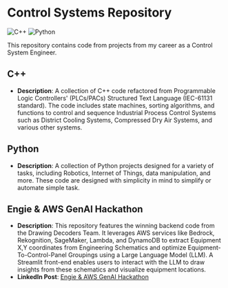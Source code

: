 
# Control Systems Repository

![C++](https://img.shields.io/badge/language-C%2B%2B-blue)
![Python](https://img.shields.io/badge/language-Python-purple)

This repository contains code from projects from my career as a Control System Engineer.

## C++
- **Description**: A collection of C++ code refactored from Programmable Logic Controllers' (PLCs/PACs) Structured Text Language (IEC-61131 standard).
The code includes state machines, sorting algorithms, and functions to control and sequence Industrial Process Control Systems such as District Cooling Systems, Compressed Dry Air Systems, and various other systems.

## Python
- **Description**: A collection of Python projects designed for a variety of tasks, including Robotics, Internet of Things, data manipulation, and more.
These code are designed with simplicity in mind to simplify or automate simple task.  

## Engie & AWS GenAI Hackathon
- **Description**: This repository features the winning backend code from the Drawing Decoders Team. It leverages AWS services like Bedrock, Rekognition, SageMaker, Lambda, and DynamoDB to extract Equipment X,Y coordinates from Engineering Schematics and optimize Equipment-To-Control-Panel Groupings using a Large Language Model (LLM). A Streamlit front-end enables users to interact with the LLM to draw insights from these schematics and visualize equipment locations. 
- **LinkedIn Post**: [Engie & AWS GenAI Hackathon](https://www.linkedin.com/posts/activity-7257833706290053120-DfA_/?utm_source=share&utm_medium=member_desktop)
